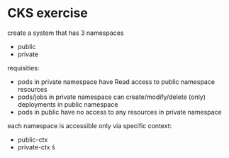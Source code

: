 # CKS exercise

create a system that has 3 namespaces
* public 
* private 

requisities:
* pods in private namespace have Read access to public namespace resources
* pods/jobs in private namespace can create/modify/delete (only) deployments in public namespace
* pods in public have no access to any resources in private namespace


each namespace is accessible only via specific context:
* public-ctx
* private-ctx
ś



